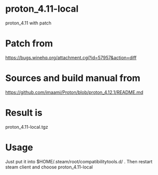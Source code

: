 # proton_4.11-local
proton_4.11 with patch

# Patch from
https://bugs.winehq.org/attachment.cgi?id=57957&action=diff

# Sources and build manual from
https://github.com/imaami/Proton/blob/proton_4.12.1/README.md

# Result is
proton_4.11-local.tgz

# Usage
Just put it into $HOME/.steam/root/compatibilitytools.d/ . Then restart steam client and choose proton_4.11-local
